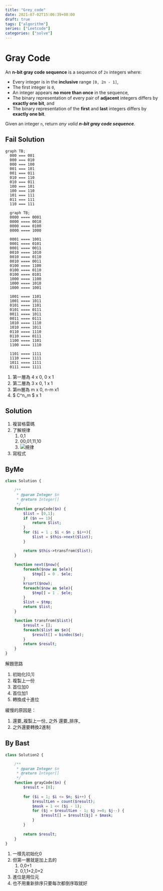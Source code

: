 ```yaml
---
title: "Grey_code"
date: 2021-07-02T15:06:39+08:00
draft: true
tags: ["algorithm"]
series: ["Leetcode"]
categories: ["solve"]
---
```


# Gray Code

An **n-bit gray code sequence** is a sequence of `2n` integers where:

- Every integer is in the **inclusive** range `[0, 2n - 1]`,
- The first integer is `0`,
- An integer appears **no more than once** in the sequence,
- The binary representation of every pair of **adjacent** integers differs by **exactly one bit**, and
- The binary representation of the **first** and **last** integers differs by **exactly one bit**.

Given an integer `n`, return *any valid **n-bit gray code sequence***.



## Fail Solution

```mermaid
graph TB;
  000 === 001
  000 === 010
  000 === 100
  001 === 101
  001 === 011
  010 === 110
  010 === 011
  100 === 101 
  100 === 110
  101 === 111
  011 === 111
  110 === 111
```

```mermaid
  graph TB;
  0000 ==== 0001
  0000 ==== 0010
  0000 ==== 0100
  0000 ==== 1000

  0001 ==== 1001
  0001 ==== 0101
  0001 ==== 0011
  0010 ==== 1010
  0010 ==== 0110
  0010 ==== 0011
  0100 ==== 1100
  0100 ==== 0110
  0100 ==== 0101
  1000 ==== 1100
  1000 ==== 1010
  1000 ==== 1001

  1001 ==== 1101
  1001 ==== 1011
  0101 ==== 1101
  0101 ==== 0111
  0011 ==== 1011
  0011 ==== 0111
  1010 ==== 1110
  1010 ==== 1011
  0110 ==== 1110
  0110 ==== 0111
  1100 ==== 1101
  1100 ==== 1110

  1101 ==== 1111
  1110 ==== 1111
  1011 ==== 1111
  0111 ==== 1111
```

1. 第一層為 4 x 0, 0 x 1
2. 第二層為 3 x 0, 1 x 1
3. 第m層為 m x 0, n-m x1
4. $ C^n_m $ x 1 



## Solution 

1. 複習格雷碼
2. 了解規律
    1. 0,1
    2. 00,01,11,10
    3. ![規律](https://upload.wikimedia.org/wikipedia/commons/thumb/c/c1/Binary-reflected_Gray_code_construction.svg/1280px-Binary-reflected_Gray_code_construction.svg.png)
3. 寫程式

## ByMe

```php
class Solution {

    /**
     * @param Integer $n
     * @return Integer[]
     */
    function grayCode($n) {
        $list = [0,1];
        if ($n == 1){
            return $list;
        }
        for ($i = 1 ; $i < $n ; $i++){
            $list = $this->next($list);
        }

        return $this->transfrom($list);
    }
    
    function next($now){
        foreach($now as $ele){
            $tmp[] = 0 . $ele;
        }
        krsort($now);
        foreach($now as $ele){
            $tmp[] = 1 . $ele;
        }
        $list = $tmp;
        return $list;
    }

    function transfrom($list){
        $result = [];
        foreach($list as $e){
            $result[] = bindec($e);
        }
        return $result;
    }
}
```



解題思路

1. 初始化[0,1]
2. 複製上一份
3. 首位加0
4. 首位加1
5. 轉換成十進位

緩慢的原因是：

1. 還要_複製上一份_ 之外 還要_排序_
2. 之外還要轉換2進制



## By Bast

```php
class Solution2 {

    /**
     * @param Integer $n
     * @return Integer[]
     */
    function grayCode($n) {
        $result = [0];
        
        for ($i = 1; $i <= $n; $i++) {
            $resultLen = count($result);
            $mask = 1 << ($i - 1);
            for ($j = $resultLen - 1; $j >=0; $j--) {
                $result[] = $result[$j] + $mask;
            }
        }
        
        return $result;
    }
}
```



1. 一樣先初始化0
2. 但第一層就是加上去的
    1. 0,0+1
    2. 0,1,1+2,0+2
3. 進位是用位元
4. 也不用重新排序只要每次都倒序取就好
